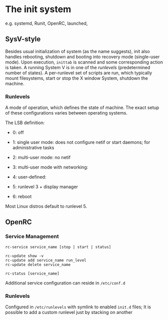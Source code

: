 # The init system

e.g. systemd, Runit, OpenRC, launched, 

## SysV-style

Besides usual initialization of system (as the name suggests), init also handles rebooting, shutdown and booting into recovery mode (single-user mode). Upon execution, `inittab` is scanned and some corresponding action is taken.
A running System V is in one of the _runlevels_ (predetermined number of states). A per-runlevel set of scripts are run, which typically mount filesystems, start or stop the X window System, shutdown the machine.

### Runlevels

A mode of operation, which defines the state of machine. The exact setup of these configurations varies between operating systems.

The LSB definition:

- 0: off

- 1: single user mode: does not configure netif or start daemons; for administrative tasks

- 2: multi-user mode: no netif

- 3: multi-user mode with networking: 

- 4: user-defined: 

- 5: runlevel 3 + display manager

- 6: reboot

Most Linux distros default to runlevel 5.

## OpenRC

### Service Management

```shell
rc-service service_name [stop | start | status]

rc-update show -v
rc-update add service_name run_level
rc-update delete service_name

rc-status [service_name]
```

Additional service configuration can reside in `/etc/conf.d`

### Runlevels

Configured in `/etc/runlevels` with symlink to enabled `init.d` files; It is possible to add a custom runlevel just by stacking on another
